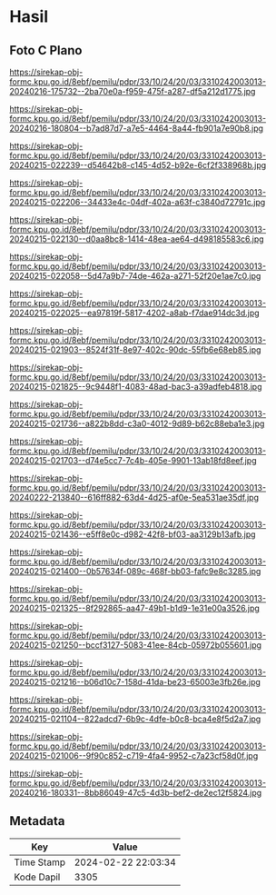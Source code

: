 # Hasil

## Foto C Plano

https://sirekap-obj-formc.kpu.go.id/8ebf/pemilu/pdpr/33/10/24/20/03/3310242003013-20240216-175732--2ba70e0a-f959-475f-a287-df5a212d1775.jpg

https://sirekap-obj-formc.kpu.go.id/8ebf/pemilu/pdpr/33/10/24/20/03/3310242003013-20240216-180804--b7ad87d7-a7e5-4464-8a44-fb901a7e90b8.jpg

https://sirekap-obj-formc.kpu.go.id/8ebf/pemilu/pdpr/33/10/24/20/03/3310242003013-20240215-022239--d54642b8-c145-4d52-b92e-6cf2f338968b.jpg

https://sirekap-obj-formc.kpu.go.id/8ebf/pemilu/pdpr/33/10/24/20/03/3310242003013-20240215-022206--34433e4c-04df-402a-a63f-c3840d72791c.jpg

https://sirekap-obj-formc.kpu.go.id/8ebf/pemilu/pdpr/33/10/24/20/03/3310242003013-20240215-022130--d0aa8bc8-1414-48ea-ae64-d498185583c6.jpg

https://sirekap-obj-formc.kpu.go.id/8ebf/pemilu/pdpr/33/10/24/20/03/3310242003013-20240215-022058--5d47a9b7-74de-462a-a271-52f20e1ae7c0.jpg

https://sirekap-obj-formc.kpu.go.id/8ebf/pemilu/pdpr/33/10/24/20/03/3310242003013-20240215-022025--ea97819f-5817-4202-a8ab-f7dae914dc3d.jpg

https://sirekap-obj-formc.kpu.go.id/8ebf/pemilu/pdpr/33/10/24/20/03/3310242003013-20240215-021903--8524f31f-8e97-402c-90dc-55fb6e68eb85.jpg

https://sirekap-obj-formc.kpu.go.id/8ebf/pemilu/pdpr/33/10/24/20/03/3310242003013-20240215-021825--9c9448f1-4083-48ad-bac3-a39adfeb4818.jpg

https://sirekap-obj-formc.kpu.go.id/8ebf/pemilu/pdpr/33/10/24/20/03/3310242003013-20240215-021736--a822b8dd-c3a0-4012-9d89-b62c88eba1e3.jpg

https://sirekap-obj-formc.kpu.go.id/8ebf/pemilu/pdpr/33/10/24/20/03/3310242003013-20240215-021703--d74e5cc7-7c4b-405e-9901-13ab18fd8eef.jpg

https://sirekap-obj-formc.kpu.go.id/8ebf/pemilu/pdpr/33/10/24/20/03/3310242003013-20240222-213840--616ff882-63d4-4d25-af0e-5ea531ae35df.jpg

https://sirekap-obj-formc.kpu.go.id/8ebf/pemilu/pdpr/33/10/24/20/03/3310242003013-20240215-021436--e5ff8e0c-d982-42f8-bf03-aa3129b13afb.jpg

https://sirekap-obj-formc.kpu.go.id/8ebf/pemilu/pdpr/33/10/24/20/03/3310242003013-20240215-021400--0b57634f-089c-468f-bb03-fafc9e8c3285.jpg

https://sirekap-obj-formc.kpu.go.id/8ebf/pemilu/pdpr/33/10/24/20/03/3310242003013-20240215-021325--8f292865-aa47-49b1-b1d9-1e31e00a3526.jpg

https://sirekap-obj-formc.kpu.go.id/8ebf/pemilu/pdpr/33/10/24/20/03/3310242003013-20240215-021250--bccf3127-5083-41ee-84cb-05972b055601.jpg

https://sirekap-obj-formc.kpu.go.id/8ebf/pemilu/pdpr/33/10/24/20/03/3310242003013-20240215-021216--b06d10c7-158d-41da-be23-65003e3fb26e.jpg

https://sirekap-obj-formc.kpu.go.id/8ebf/pemilu/pdpr/33/10/24/20/03/3310242003013-20240215-021104--822adcd7-6b9c-4dfe-b0c8-bca4e8f5d2a7.jpg

https://sirekap-obj-formc.kpu.go.id/8ebf/pemilu/pdpr/33/10/24/20/03/3310242003013-20240215-021006--9f90c852-c719-4fa4-9952-c7a23cf58d0f.jpg

https://sirekap-obj-formc.kpu.go.id/8ebf/pemilu/pdpr/33/10/24/20/03/3310242003013-20240216-180331--8bb86049-47c5-4d3b-bef2-de2ec12f5824.jpg


## Metadata

| Key        | Value               |
| ---------- | ------------------- |
| Time Stamp | 2024-02-22 22:03:34 |
| Kode Dapil | 3305                |



